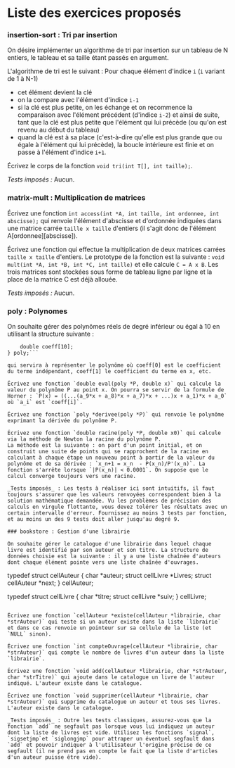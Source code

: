 # Liste des exercices proposés

### insertion-sort : Tri par insertion

On désire implémenter un algorithme de tri par insertion sur un tableau de N entiers, le tableau et sa taille étant passés en argument.

L'algorithme de tri est le suivant :
Pour chaque élément d'indice `i` (`i` variant de 1 à N-1)
* cet élément devient la clé
* on la compare avec l'élément d'indice `i-1`
* si la clé est plus petite, on les échange et on recommence la comparaison avec l'élément précédent (d'indice `i-2`) et ainsi de suite, tant que la clé est plus petite que l'élément qui lui précède (ou qu'on est revenu au début du tableau)
* quand la clé est à sa place (c'est-à-dire qu'elle est plus grande que ou égale à l'élément qui lui précède), la boucle intérieure est finie et on passe à l'élément d'indice `i+1`.

Écrivez le corps de la fonction `void tri(int T[], int taille);`.

_Tests imposés :_ Aucun.

### matrix-mult : Multiplication de matrices

Écrivez une fonction `int access(int *A, int taille, int ordonnee, int abscisse);` qui renvoie l'élément d'abscisse et d'ordonnée indiquées dans une matrice carrée `taille x taille` d'entiers (il s'agit donc de l'élément A\[ordonnee][abscisse]).

Écrivez une fonction qui effectue la multiplication de deux matrices carrées `taille x taille` d'entiers. Le prototype de la fonction est la suivante : `void mult(int *A, int *B, int *C, int taille)` et elle calcule `C = A x B`. Les trois matrices sont stockées sous forme de tableau ligne par ligne et la place de la matrice C est déjà allouée. 

_Tests imposés :_ Aucun.

### poly : Polynomes

On souhaite gérer des polynômes réels de degré inférieur ou égal à 10 en utilisant la structure suivante :

```typedef struct {
    double coeff[10];
} poly;```

qui servira à représenter le polynôme où coeff[0] est le coefficient du terme indépendant, coeff[1] le coefficient du terme en x, etc.

Écrivez une fonction `double eval(poly *P, double x)` qui calcule la valeur du polynôme P au point x. On pourra se servir de la formule de Horner : `P(x) = ((...(a_9*x + a_8)*x + a_7)*x + ...)x + a_1)*x + a_0` où `a_i` est `coeff[i]`.

Écrivez une fonction `poly *derivee(poly *P)` qui renvoie le polynôme exprimant la dérivée du polynôme P.

Écrivez une fonction `double racine(poly *P, double x0)` qui calcule via la méthode de Newton la racine du polynôme P.
La méthode est la suivante : on part d'un point initial, et on construit une suite de points qui se rapprochent de la racine en calculant à chaque étape un nouveau point à partir de la valeur du polynôme et de sa dérivée : `x_n+1 = x_n  - P(x_n)/P'(x_n)`. La fonction s'arrête lorsque `|P(x_n)| < 0.0001`. On suppose que le calcul converge toujours vers une racine.

_Tests imposés_ : Les tests à réaliser ici sont intuitifs, il faut toujours s'assurer que les valeurs renvoyées correspondent bien à la solution mathématique demandée. Vu les problèmes de précision des calculs en virgule flottante, vous devez tolérer les résultats avec un certain intervalle d'erreur. Fournissez au moins 3 tests par fonction, et au moins un des 9 tests doit aller jusqu'au degré 9.

### bookstore : Gestion d'une librairie

On souhaite gérer le catalogue d'une librairie dans lequel chaque livre est identifié par son auteur et son titre. La structure de données choisie est la suivante : il y a une liste chaînée d'auteurs dont chaque élément pointe vers une liste chaînée d'ouvrages.

```
typedef struct cellAuteur {
    char *auteur;
    struct cellLivre *Livres;
    struct cellAuteur *next;
} cellAuteur;

typedef struct cellLivre {
    char *titre;
    struct cellLivre *suiv;
} cellLivre;
```

Écrivez une fonction `cellAuteur *existe(cellAuteur *librairie, char *strAuteur)` qui teste si un auteur existe dans la liste `librairie` et dans ce cas renvoie un pointeur sur sa cellule de la liste (et `NULL` sinon).

Écrivez une fonction `int compteOuvrage(cellAuteur *librairie, char *strAuteur)` qui compte le nombre de livres d'un auteur dans la liste `librairie`.

Écrivez une fonction `void add(cellAuteur *librairie, char *strAuteur, char *strTitre)` qui ajoute dans le catalogue un livre de l'auteur indiqué. L'auteur existe dans le catalogue.

Écrivez une fonction `void supprimer(cellAuteur *librairie, char *strAuteur)` qui supprime du catalogue un auteur et tous ses livres. L'auteur existe dans le catalogue.

_Tests imposés_ : Outre les tests classiques, assurez-vous que la fonction `add` ne segfault pas lorsque vous lui indiquez un auteur dont la liste de livres est vide. Utilisez les fonctions `signal`, `sigsetjmp`et `siglongjmp` pour attraper un éventuel segfault dans `add` et pouvoir indiquer à l'utilisateur l'origine précise de ce segfault (il ne prend pas en compte le fait que la liste d'articles d'un auteur puisse être vide).
